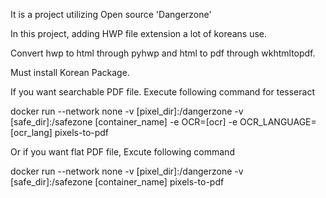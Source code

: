 It is a project utilizing Open source 'Dangerzone'

In this project, adding HWP file extension a lot of koreans use.

Convert hwp to html through pyhwp and html to pdf through wkhtmltopdf.

Must install Korean Package.

If you want searchable PDF file. Execute following command for tesseract

docker run --network none -v [pixel_dir]:/dangerzone -v [safe_dir]:/safezone [container_name] -e OCR=[ocr] -e OCR_LANGUAGE=[ocr_lang] pixels-to-pdf
  
Or if you want flat PDF file, Excute following command

docker run --network none -v [pixel_dir]:/dangerzone -v [safe_dir]:/safezone [container_name] pixels-to-pdf
